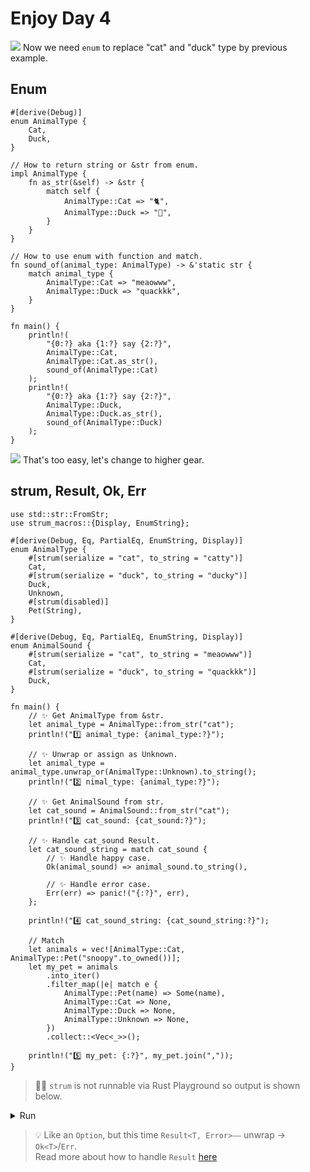 # Enjoy Day 4

![](/assets/kat.png) Now we need `enum` to replace "cat" and "duck" type by previous example.

## Enum

```rust,editable
#[derive(Debug)]
enum AnimalType {
    Cat,
    Duck,
}

// How to return string or &str from enum.
impl AnimalType {
    fn as_str(&self) -> &str {
        match self {
            AnimalType::Cat => "🐈",
            AnimalType::Duck => "🐥",
        }
    }
}

// How to use enum with function and match.
fn sound_of(animal_type: AnimalType) -> &'static str {
    match animal_type {
        AnimalType::Cat => "meaowww",
        AnimalType::Duck => "quackkk",
    }
}

fn main() {
    println!(
        "{0:?} aka {1:?} say {2:?}",
        AnimalType::Cat,
        AnimalType::Cat.as_str(),
        sound_of(AnimalType::Cat)
    );
    println!(
        "{0:?} aka {1:?} say {2:?}",
        AnimalType::Duck,
        AnimalType::Duck.as_str(),
        sound_of(AnimalType::Duck)
    );
}
```

![](/assets/kat.png) That's too easy, let's change to higher gear.

## strum, Result, Ok, Err

```rust,editable
use std::str::FromStr;
use strum_macros::{Display, EnumString};

#[derive(Debug, Eq, PartialEq, EnumString, Display)]
enum AnimalType {
    #[strum(serialize = "cat", to_string = "catty")]
    Cat,
    #[strum(serialize = "duck", to_string = "ducky")]
    Duck,
    Unknown,
    #[strum(disabled)]
    Pet(String),
}

#[derive(Debug, Eq, PartialEq, EnumString, Display)]
enum AnimalSound {
    #[strum(serialize = "cat", to_string = "meaowww")]
    Cat,
    #[strum(serialize = "duck", to_string = "quackkk")]
    Duck,
}

fn main() {
    // ✨ Get AnimalType from &str.
    let animal_type = AnimalType::from_str("cat");
    println!("1️⃣ animal_type: {animal_type:?}");

    // ✨ Unwrap or assign as Unknown.
    let animal_type = animal_type.unwrap_or(AnimalType::Unknown).to_string();
    println!("2️⃣ nimal_type: {animal_type:?}");

    // ✨ Get AnimalSound from str.
    let cat_sound = AnimalSound::from_str("cat");
    println!("3️⃣ cat_sound: {cat_sound:?}");

    // ✨ Handle cat_sound Result.
    let cat_sound_string = match cat_sound {
        // ✨ Handle happy case.
        Ok(animal_sound) => animal_sound.to_string(),

        // ✨ Handle error case.
        Err(err) => panic!("{:?}", err),
    };

    println!("4️⃣ cat_sound_string: {cat_sound_string:?}");

    // Match
    let animals = vec![AnimalType::Cat, AnimalType::Pet("snoopy".to_owned())];
    let my_pet = animals
        .into_iter()
        .filter_map(|e| match e {
            AnimalType::Pet(name) => Some(name),
            AnimalType::Cat => None,
            AnimalType::Duck => None,
            AnimalType::Unknown => None,
        })
        .collect::<Vec<_>>();

    println!("5️⃣ my_pet: {:?}", my_pet.join(","));
}
```

> 🤷‍♂️ `strum` is not runnable via Rust Playground so output is shown below.

<details>
<summary>Run</summary>

```
1️⃣ animal_type: Ok(Cat)
2️⃣ nimal_type: "catty"
3️⃣ cat_sound: Ok(Cat)
4️⃣ cat_sound_string: "meaowww"
5️⃣ my_pet: "snoopy"
```

</details>

> 💡 Like an `Option`, but this time `Result<T, Error>`⎯⎯ unwrap → `Ok<T>`/`Err`.  
> Read more about how to handle `Result` [here](https://doc.rust-lang.org/rust-by-example/error/result.html)
